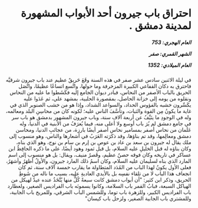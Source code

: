 <h1 dir="rtl">احتراق باب جيرون أحد الأبواب المشهورة لمدينة دمشق .</h1>

<h5 dir="rtl">العام الهجري:  753

الشهر القمري: صفر

العام الميلادي: 1352</h5>

<p dir="rtl">في ليلة الاثنين سادس عشر صفر في هذه السنة وقَعَ حَريقٌ عظيم عند باب جيرون شرقيَّه فاحترق به دكان القفاعي الكبيرة المزخرفة وما حولها، واتَّسع اتساعًا عظيمًا، واتَّصَل الحريق بالباب الأصفر من النحاس، فبادر ديوان الجامع إليه فكَشَطوا ما عليه من النحاس ونقلوه من يومه إلى خزانة الحاصل، بمقصورة الحلبية، بمشهد علي، ثم عَدَوا عليه يكَسِّرون خشبه بالفؤوس الحداد، والسواعد الشداد، وإذا هو من خشب الصنوبر الذي في غاية ما يكونُ مِن القوة والثبات، وتأسَّفَ الناس عليه؛ لكونه كان من محاسِنِ البلد ومعالمه، وله في الوجودِ ما ينَيِّفُ عن أربعة آلاف سنة، وباب جيرون المشهور بدمشق هو باب سر في جامع دمشق لم يُرَ باب أوسع ولا أعلى منه، فيما يُعرَفُ من الأبنية في الدنيا، وله عَلَمان من نحاس أصفر بمسامير نحاس أصفر أيضًا بارزة، من عجائبِ الدنيا، ومحاسن دمشق ومعالِمها، وقد تم بناؤها، وقد ذكَرَته العَرَبُ في أشعارها والناس، وهو منسوب إلى ملك يقال له جيرون بن سعد بن عاد بن عوص بن إرم بن سام بن نوح، وهو الذي بناه، وكان بناؤه له قبل الخليلِ عليه السلام، بل قبل ثمود وهود أيضًا، على ما ذكره الحافِظُ ابن عساكر في تاريخه وكان فوقه حصنٌ عظيم، وقَصرٌ منيف، ويقال: بل هو منسوب إلى اسم المارد الذي بناه لسليمان عليه السلام، وكان اسمُ ذلك المارد جيرون، والأولُ أظهَرُ وأشهَرُ، فعلى الأول يكونُ لهذا الباب من المُدَد المتطاولة ما يقارب خمسة آلاف سنة، ثم كان انجعاف هذا الباب لا من تلقاء نفسِه بل بالأيدي العاديةِ عليه، بسبب ما ناله من شَوطِ الحريق، وذكر ابن كثير: "أن أبواب دمشق كانت سبعةً كُلٌّ منها يُتَّخَذُ عنده عيدٌ لهيكل من الهياكل السبعة، فبابُ القمر باب السلامة، وكانوا يسمونَه باب الفراديس الصغير، ولعطارد باب الفراديس الكبير، وللزهرة باب توما، وللشمس الباب الشرقي، وللمريخ باب الجابية، وللمشتري باب الجابية الصغير، ولزحل باب كيسان"</p></br>
